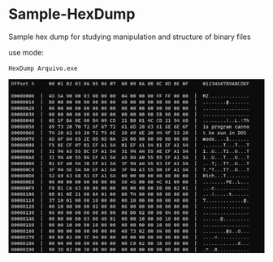 # Sample-HexDump
Sample hex dump for studying manipulation and structure of binary files

use mode:
```
HexDump Arquivo.exe
 ```
  
<img src="img/source.png">
